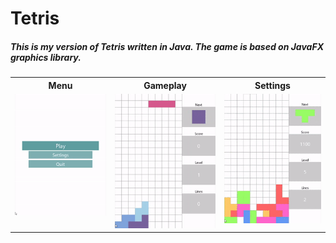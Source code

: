 # Tetris

##### This is my version of Tetris written in Java. The game is based on JavaFX graphics library.

<table style="width:100%">
  <tr>
    <th>Menu</th>
    <th>Gameplay</th> 
    <th>Settings</th>
  </tr>
  <tr>
    <td valign="top">
    <img src="menu.gif"/>
  </td>
    <td valign="top">
    <img src="game.gif"/>
  </td>
    <td valign="top">
    <img src="settings.gif"/>
  </td>
  </tr>
</table>
